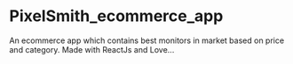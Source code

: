 # PixelSmith_ecommerce_app
 An ecommerce app which contains best monitors in market based on price and category. Made with ReactJs and Love...
